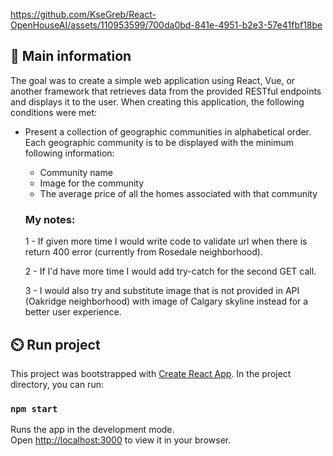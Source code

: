 

https://github.com/KseGreb/React-OpenHouseAI/assets/110953599/700da0bd-841e-4951-b2e3-57e41fbf18be


## 🦉 Main information

The goal was to create a simple web application using React, Vue, or another framework that retrieves data from the provided RESTful endpoints and displays it to the user.
When creating this application, the following conditions were met:
- Present a collection of geographic communities in alphabetical order.
  Each geographic community is to be displayed with the minimum following information:
    - Community name
    - Image for the community
    - The average price of all the homes associated with that community

  ### My notes:

  1 - If given more time I would write code to validate url when there is return 400 error (currently from Rosedale neighborhood).
  
  2 - If I'd have more time I would add try-catch for the second GET call.
  
  3 - I would also try and substitute image that is not provided in API (Oakridge neighborhood) with image of Calgary skyline instead for a better user experience.


## ⏲️ Run project

This project was bootstrapped with [Create React App](https://github.com/facebook/create-react-app).
In the project directory, you can run:

### `npm start`

Runs the app in the development mode.\
Open [http://localhost:3000](http://localhost:3000) to view it in your browser.


